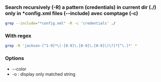  ### Search recursively (-R) a pattern (credentials) in current dir (./) only in *config.xml files (--include) avec comptage (-c)
 ```bash
 grep --include="*config.xml" -R -c 'credentials' ./
```

### With regex
```bash
grep -R 'jackson-[^1-9]*\(-[0-9]\.[0-9]\.[0-9]\)\?]*[^\.]*' *
```

### Options
* --color
* -o : display only matched string
